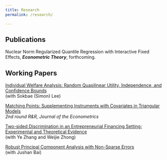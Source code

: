 ```yaml
---
title: Research
permalink: /research/

---
```


## Publications

Nuclear Norm Regularized Quantile Regression with Interactive Fixed Effects, ***Econometric Theory***, forthcoming.<br/>


## Working Papers

[Individual Welfare Analysis: Random Quasilinear Utility, Independence, and Confidence Bounds](https://arxiv.org/abs/2304.01921) <br/>
 (with Sokbae (Simon) Lee)

[Matching Points: Supplementing Instruments with Covariates in Triangular Models](https://arxiv.org/abs/1904.01159) <br/>
  *2nd round R&R, Journal of the Econometrics*  

[Two-sided Discrimination in an Entrepreneurial Financing Setting: Experimental and Theoretical Evidence](https://papers.ssrn.com/sol3/papers.cfm?abstract_id=4065009) <br/>
  (with Ye Zhang and Weijie Zhong)  

[Robust Principal Component Analysis with Non-Sparse Errors](https://arxiv.org/abs/1902.08735)  <br/>
  (with Jushan Bai)  
  







 
